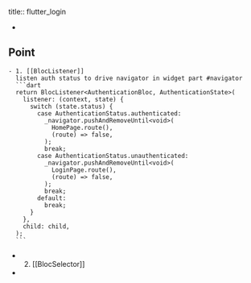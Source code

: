 title:: flutter_login

-
## Point
	- 1. [[BlocListener]]
	  listen auth status to drive navigator in widget part #navigator
	  ```dart
	  return BlocListener<AuthenticationBloc, AuthenticationState>(
	    listener: (context, state) {
	      switch (state.status) {
	        case AuthenticationStatus.authenticated:
	          _navigator.pushAndRemoveUntil<void>(
	            HomePage.route(),
	            (route) => false,
	          );
	          break;
	        case AuthenticationStatus.unauthenticated:
	          _navigator.pushAndRemoveUntil<void>(
	            LoginPage.route(),
	            (route) => false,
	          );
	          break;
	        default:
	          break;
	      }
	    },
	    child: child,
	  );
	  ```
- 2. [[BlocSelector]]
-